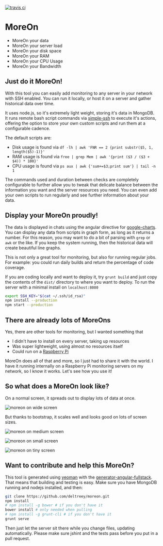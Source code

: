 [![travis ci](https://travis-ci.org/deltreey/moreon.svg)][6]
# MoreOn

* MoreOn your data
* MoreOn your server load
* MoreOn your disk space
* MoreOn your RAM
* MoreOn your CPU Usage
* MoreOn your Bandwidth

## Just do it MoreOn!

With this tool you can easily add monitoring to any server in your network with SSH enabled.  You can run it locally, or host it on a server and gather historical data over time.

It uses node.js, so it's extremely light weight, storing it's data in MongoDB.  It runs remote bash script commands via [simple-ssh][1] to execute it's actions, offering the option to store your own custom scripts and run them at a configurable cadence.

The default scripts are:

* Disk usage is found via `df -lh | awk 'FNR == 2 {print substr($5, 1, length($5)-1)}'`
* RAM usage is found via `free | grep Mem | awk '{print ($3 / ($3 + $4)) * 100}'`
* CPU usage is found via `ps aux | awk {'sum+=$3;print sum'} | tail -n 1`

The commands used and duration between checks are completely configurable to further allow you to tweak that delicate balance between the information you want and the server resources you need.  You can even add your own scripts to run regularly and see further information about your data.

## Display your MoreOn proudly!

The data is displayed in chats using the angular directive for [google-charts][4].  You can display any data from scripts in graph form, as long as it returns a number.  For this reason, you may want to do a bit of parsing with `grep` or `awk` or the like.  If you keep the system running, then the historical data will create beautiful line graphs.

This is not only a great tool for monitoring, but also for running regular jobs.  For example: you could run daily builds and return the percentage of code coverage.

If you are coding locally and want to deploy it, try `grunt build` and just copy the contents of the `dist/` directory to where you want to deploy.  To run the server with a minimal install on `localhost:8080`

```bash
export SSH_KEY="$(cat ~/.ssh/id_rsa)"
npm install --production
npm start --production
```

## There are already lots of MoreOns

Yes, there are other tools for monitoring, but I wanted something that

* I didn't have to install on every server, taking up resources
* Was super lightweight, using almost no resources itself
* Could run on a [Raspberry Pi][5]

MoreOn does all of that and more, so I just had to share it with the world.  I have it running internally on a Raspberry Pi monitoring servers on my network, so I know it works.  Let's see how you use it!

## So what does a MoreOn look like?

On a normal screen, it spreads out to display lots of data at once.

![moreon on wide screen](https://lh3.googleusercontent.com/Ji-wBp2z3xVwJhVh9HjWmxl-GRxcnQezhYxQ5LSwxbM=w1914-h768-no)

But thanks to bootstrap, it scales well and looks good on lots of screen sizes.

![moreon on medium screen](https://lh3.googleusercontent.com/p0KXY5ciGISQOt4AXRKVnjnVUZBYneWIENigK17sjKg=w1172-h845-no)

![moreon on small screen](https://lh3.googleusercontent.com/BOEhEvHKp1KXg4adGqa4jru3Jrtzgi7nd9v445KmFFg=s842-no)

![moreon on tiny screen](https://lh3.googleusercontent.com/ToWwtCczU-cDENdC9EFs1iKXZH403oxPXczVCanfzYM=w301-h716-no)

## Want to contribute and help this MoreOn?

This tool is generated using [yeoman][2] with the [generator-angular-fullstack][3].  That means that building and testing is easy.  Make sure you have MongoDB running and nodejs installed, and then:
```bash
git clone https://github.com/deltreey/moreon.git
npm install
# npm install -g bower # if you don't have it
bower install # only needed when pulling
# npm install -g grunt-cli # if you don't have it
grunt serve
```

Then just let the server sit there while you change files, updating automatically.  Please make sure jshint and the tests pass before you put in a pull request.

[1]: https://github.com/MCluck90/simple-ssh
[2]: http://yeoman.io/
[3]: https://github.com/DaftMonk/generator-angular-fullstack
[4]: http://bouil.github.io/angular-google-chart/#/fat
[5]: https://www.raspberrypi.org/
[6]: https://travis-ci.org/deltreey/moreon
